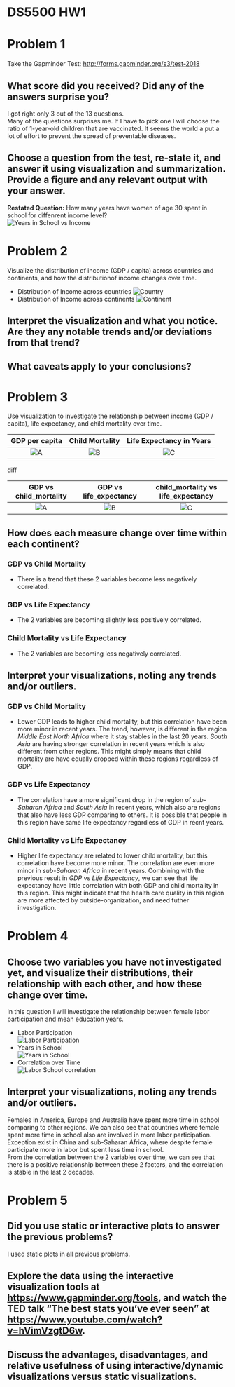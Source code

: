# DS5500 HW1
# Problem 1
Take the Gapminder Test: <http://forms.gapminder.org/s3/test-2018>
## What score did you received? Did any of the answers surprise you?
I got right only 3 out of the 13 questions.  
Many of the questions surprises me. If I have to pick one I will choose the ratio of 1-year-old children that are vaccinated. It seems the world a put a lot of effort to prevent the spread of preventable diseases.
## Choose a question from the test, re-state it, and answer it using visualization and summarization. Provide a figure and any relevant output with your answer.
**Restated Question:** How many years have women of age 30 spent in school for diffenrent income level?  
![Years in School vs Income](output/income_female_school.png)

# Problem 2
Visualize the distribution of income (GDP / capita) across countries and continents, and how the distributionof income changes over time.
- Distribution of Income across countries
![Country](output/gdp_country.gif)
- Distribution of Income across continents
![Continent](output/gdp_continent.gif)
## Interpret the visualization and what you notice. Are they any notable trends and/or deviations from that trend?
## What caveats apply to your conclusions?

# Problem 3
Use visualization to investigate the relationship between income (GDP / capita), life expectancy, and child mortality over time.  

GDP per capita             |     Child Mortality       |  Life Expectancy in Years
:-------------------------:|:-------------------------:|:-------------------------:
![A](output/GDP.png) | ![B](output/child_mortality.png) | ![C](output/life_expectancy_years.png)

diff

GDP vs child_mortality     |   GDP vs life_expectancy  |  child_mortality vs life_expectancy
:-------------------------:|:-------------------------:|:-------------------------:
![A](output/gdp_vs_child_mortality.png) | ![B](output/gdp_vs_life_expectancy.png) | ![C](output/child_mortality_vs_life_expectancy_years.png)
## How does each measure change over time within each continent?
### GDP vs Child Mortality
- There is a trend that these 2 variables become less negatively correlated.
### GDP vs Life Expectancy
- The 2 variables are becoming slightly less positively correlated.
### Child Mortality vs Life Expectancy
- The 2 variables are becoming less negatively correlated.
## Interpret your visualizations, noting any trends and/or outliers.
### GDP vs Child Mortality
- Lower GDP leads to higher child mortality, but this correlation have been more minor in recent years. The trend, however, is different in the region *Middle East North Africa* where it stay stables in the last 20 years. *South Asia* are having stronger correlation in recent years which is also different from other regions. This might simply means that child mortality are have equally dropped within these regions regardless of GDP.
### GDP vs Life Expectancy
- The correlation have a more significant drop in the region of *sub-Saharan Africa* and *South Asia* in recent years, which also are regions that also have less GDP comparing to others. It is possible that people in this region have same life expectancy regardless of GDP in recnt years.
### Child Mortality vs Life Expectancy
- Higher life expectancy are related to lower child mortality, but this correlation have become more minor. The correlation are even more minor in *sub-Saharan Africa* in recent years. Combining with the previous result in *GDP vs Life Expectancy*, we can see that life expectancy have little correlation with both GDP and child mortality in this region. This might indicate that the health care quality in this region are more affected by outside-organization, and need futher investigation.

# Problem 4
## Choose two variables you have not investigated yet, and visualize their distributions, their relationship with each other, and how these change over time.
In this question I will investigate the relationship between female labor participation and mean education years.  
- Labor Participation  
![Labor Participation](output/female_labor.png)
- Years in School  
![Years in School](output/female_school.png)
- Correlation over Time  
![Labor School correlation](output/female_labor_school_corr.png)
## Interpret your visualizations, noting any trends and/or outliers.
Females in America, Europe and Australia have spent more time in school comparing to other regions. We can also see that countries where female spent more time in school also are involved in more labor participation.  
Exception exist in China and sub-Saharan Africa, where despite female participate more in labor but spent less time in school.  
From the correlation between the 2 variables over time, we can see that there is a positive relationship between these 2 factors, and the correlation is stable in the last 2 decades.

# Problem 5
## Did you use static or interactive plots to answer the previous problems?
I used static plots in all previous problems.
## Explore the data using the interactive visualization tools at <https://www.gapminder.org/tools>, and watch the TED talk “The best stats you’ve ever seen” at <https://www.youtube.com/watch?v=hVimVzgtD6w>.
## Discuss the advantages, disadvantages, and relative usefulness of using interactive/dynamic visualizations versus static visualizations.